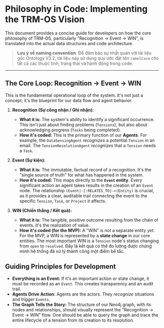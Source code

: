 # Philosophy in Code: Implementing the TRM-OS Vision

This document provides a concise guide for developers on how the core philosophy of TRM-OS, particularly "Recognition → Event → WIN", is translated into the actual data structures and code architecture.

> **Lưu ý về naming convention**: Để đảm bảo sự nhất quán với tài liệu gốc Ontology V3.2, tài liệu này sử dụng quy ước đặt tên `camelCase` cho tất cả các thuộc tính, trạng thái và hành động trong code.

---

## The Core Loop: Recognition → Event → WIN

This is the fundamental operational loop of the system. It's not just a concept; it's the blueprint for our data flow and agent behavior.

1. **Recognition (Sự công nhận / Ghi nhận):**
   - **What it is:** The system's ability to identify a significant occurrence. This isn't just about finding problems (`Tensions`), but also about acknowledging progress (`Tasks` being completed).
   - **How it's coded:** This is the primary function of our **Agents**. For example, the `DataSensingAgent` *recognizes* a potential `Tension` in an email. The `TensionResolutionAgent` *recognizes* that a `Tension` needs a `Task`.

2. **Event (Sự kiện):**
   - **What it is:** The immutable, factual record of a recognition. It's the "single source of truth" for what has happened in the system.
   - **How it's coded:** This maps directly to the **`Event` entity**. Every significant action an agent takes results in the creation of an `Event` node. The relationship `(Event)-[:RELATES_TO]->(Entity)` is crucial, as it provides a clear, auditable trail connecting the event to the specific `Tension`, `Task`, or `Project` it affects.

3. **WIN (Chiến thắng / Kết quả):**
   - **What it is:** The tangible, positive outcome resulting from the chain of events. It's the realization of value.
   - **How it's coded (for the MVP):** A "WIN" is not a separate entity *yet*. For the MVP, a WIN is represented by a **state change** in our core entities. The most important WIN is a `Tension` node's status changing from `open` to `resolved`. Đây là kết quả có thể đo lường được chứng minh hệ thống đã xử lý thành công một điểm bế tắc.

## Guiding Principles for Development

- **Everything is an Event:** If it's an important action or state change, it must be recorded as an `Event`. This creates transparency and an audit trail.
- **Agents Drive Action:** Agents are the actors. They *recognize* situations and *trigger* `Events`.
- **The Graph Tells the Story:** The structure of our Neo4j graph, with its nodes and relationships, should visually represent the "Recognition → Event → WIN" flow. One should be able to query the graph and trace the entire lifecycle of a tension from its creation to its resolution.
